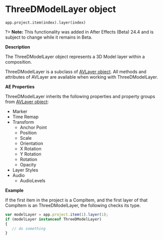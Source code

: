 # ThreeDModelLayer object

`app.project.item(index).layer(index)`

?> **Note:** This functionality was added in After Effects (Beta) 24.4 and is subject to change while it remains in Beta.

**Description**

The ThreeDModelLayer object represents a 3D Model layer within a composition.

ThreeDModelLayer is a subclass of [AVLayer object](avlayer.md#avlayer). All methods and attributes of AVLayer are available when working with ThreeDModelLayer.

**AE Properties**

ThreeDModelLayer inherits the following properties and property groups from [AVLayer object](avlayer.md#avlayer):

- Marker
- Time Remap
- Transform
  - Anchor Point
  - Position
  - Scale
  - Orientation
  - X Rotation
  - Y Rotation
  - Rotation
  - Opacity
- Layer Styles
- Audio
  - AudioLevels

**Example**

If the first item in the project is a CompItem, and the first layer of that CompItem is an ThreeDModelLayer, the following checks its type.

```javascript
var modelLayer = app.project.item(1).layer(1);
if (modelLayer instanceof ThreeDModelLayer)
{
   // do something
}
```
